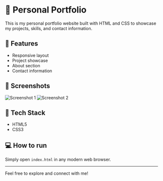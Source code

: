 # 🌟 Personal Portfolio

This is my personal portfolio website built with HTML and CSS to showcase my projects, skills, and contact information.

## 🚀 Features

- Responsive layout
- Project showcase
- About section
- Contact information

## 📸 Screenshots

![Screenshot 1](./assets/Screenshot(253).png)
![Screenshot 2](./assets/Screenshot(254).png)

## 📂 Tech Stack

- HTML5
- CSS3

## 💻 How to run

Simply open `index.html` in any modern web browser.

---

Feel free to explore and connect with me!
